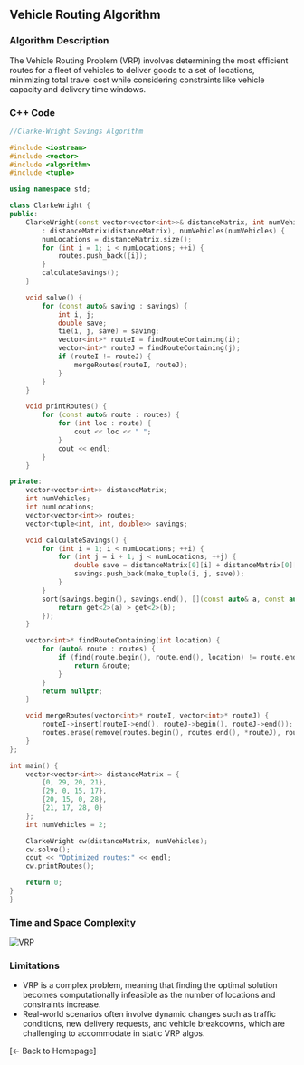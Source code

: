 ## Vehicle Routing Algorithm

### Algorithm Description
The Vehicle Routing Problem (VRP) involves determining the most efficient routes for a fleet of vehicles to deliver goods to a set of locations, minimizing total travel cost while considering constraints like vehicle capacity and delivery time windows.

### C++ Code

```cpp 
//Clarke-Wright Savings Algorithm

#include <iostream>
#include <vector>
#include <algorithm>
#include <tuple> 

using namespace std;

class ClarkeWright {
public:
    ClarkeWright(const vector<vector<int>>& distanceMatrix, int numVehicles)
        : distanceMatrix(distanceMatrix), numVehicles(numVehicles) {
        numLocations = distanceMatrix.size();
        for (int i = 1; i < numLocations; ++i) {
            routes.push_back({i});
        }
        calculateSavings();
    }

    void solve() {
        for (const auto& saving : savings) {
            int i, j;
            double save;
            tie(i, j, save) = saving;
            vector<int>* routeI = findRouteContaining(i);
            vector<int>* routeJ = findRouteContaining(j);
            if (routeI != routeJ) {
                mergeRoutes(routeI, routeJ);
            }
        }
    }

    void printRoutes() {
        for (const auto& route : routes) {
            for (int loc : route) {
                cout << loc << " ";
            }
            cout << endl;
        }
    }

private:
    vector<vector<int>> distanceMatrix;
    int numVehicles;
    int numLocations;
    vector<vector<int>> routes;
    vector<tuple<int, int, double>> savings;

    void calculateSavings() {
        for (int i = 1; i < numLocations; ++i) {
            for (int j = i + 1; j < numLocations; ++j) {
                double save = distanceMatrix[0][i] + distanceMatrix[0][j] - distanceMatrix[i][j];
                savings.push_back(make_tuple(i, j, save));
            }
        }
        sort(savings.begin(), savings.end(), [](const auto& a, const auto& b) {
            return get<2>(a) > get<2>(b);
        });
    }

    vector<int>* findRouteContaining(int location) {
        for (auto& route : routes) {
            if (find(route.begin(), route.end(), location) != route.end()) {
                return &route;
            }
        }
        return nullptr;
    }

    void mergeRoutes(vector<int>* routeI, vector<int>* routeJ) {
        routeI->insert(routeI->end(), routeJ->begin(), routeJ->end());
        routes.erase(remove(routes.begin(), routes.end(), *routeJ), routes.end());
    }
};

int main() {
    vector<vector<int>> distanceMatrix = {
        {0, 29, 20, 21},
        {29, 0, 15, 17},
        {20, 15, 0, 28},
        {21, 17, 28, 0}
    };
    int numVehicles = 2;

    ClarkeWright cw(distanceMatrix, numVehicles);
    cw.solve();
    cout << "Optimized routes:" << endl;
    cw.printRoutes();

    return 0;
}
}
```

### Time and Space Complexity
![VRP](https://github.com/DEBANSHU007/FoodDelivery.github.io/assets/67229736/e514de3d-4e48-41a3-ae35-8bc58c3bcbd8)



### Limitations
* VRP is a complex problem, meaning that finding the optimal solution becomes computationally infeasible as the number of locations and constraints increase.
* Real-world scenarios often involve dynamic changes such as traffic conditions, new delivery requests, and vehicle breakdowns, which are challenging to accommodate in static VRP algos.

[← Back to Homepage]
